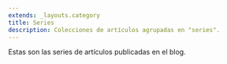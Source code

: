 ```yaml
---
extends: _layouts.category
title: Series
description: Colecciones de artículos agrupadas en "series".
---
```


Estas son las series de artículos publicadas en el blog.  
